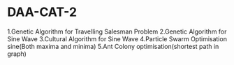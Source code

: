 # DAA-CAT-2
1.Genetic Algorithm for Travelling Salesman Problem
2.Genetic Algorithm for Sine Wave
3.Cultural Algorithm for Sine Wave
4.Particle Swarm Optimisation sine(Both maxima and minima)
5.Ant Colony optimisation(shortest path in graph)
